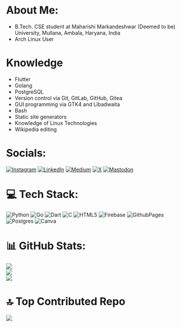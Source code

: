 # About Me:
- B.Tech. CSE student at Maharishi Markandeshwar (Deemed to be) University, Mullana, Ambala, Haryana, India
- Arch Linux User

# Knowledge
- Flutter
- Golang
- PostgreSQL
- Version control via Git, GitLab, GitHub, Gitea
- GUI programming via GTK4 and Libadwaita
- Bash
- Static site generators
- Knowledge of Linux Technologies
- Wikipedia editing

# Socials:
[![Instagram](https://img.shields.io/badge/Instagram-%23E4405F.svg?logo=Instagram&logoColor=white)](https://instagram.com/imhemish) [![LinkedIn](https://img.shields.io/badge/LinkedIn-%230077B5.svg?logo=linkedin&logoColor=white)](https://linkedin.com/in/imhemish) [![Medium](https://img.shields.io/badge/Medium-12100E?logo=medium&logoColor=white)](https://medium.com/@imhemish) [![X](https://img.shields.io/badge/X-black.svg?logo=X&logoColor=white)](https://x.com/imhemish) [![Mastodon](https://img.shields.io/badge/-MASTODON-%232B90D9?style=for-the-badge&logo=mastodon&logoColor=white)](https://mastodon.world/@hemish) 

# 💻 Tech Stack:
![Python](https://img.shields.io/badge/python-3670A0?style=for-the-badge&logo=python&logoColor=ffdd54) ![Go](https://img.shields.io/badge/go-%2300ADD8.svg?style=for-the-badge&logo=go&logoColor=white) ![Dart](https://img.shields.io/badge/dart-%230175C2.svg?style=for-the-badge&logo=dart&logoColor=white) ![C](https://img.shields.io/badge/c-%2300599C.svg?style=for-the-badge&logo=c&logoColor=white) ![HTML5](https://img.shields.io/badge/html5-%23E34F26.svg?style=for-the-badge&logo=html5&logoColor=white) ![Firebase](https://img.shields.io/badge/firebase-%23039BE5.svg?style=for-the-badge&logo=firebase) ![GithubPages](https://img.shields.io/badge/github%20pages-121013?style=for-the-badge&logo=github&logoColor=white) ![Postgres](https://img.shields.io/badge/postgres-%23316192.svg?style=for-the-badge&logo=postgresql&logoColor=white) ![Canva](https://img.shields.io/badge/Canva-%2300C4CC.svg?style=for-the-badge&logo=Canva&logoColor=white)
# 📊 GitHub Stats:
![](https://github-readme-stats.vercel.app/api?username=imhemish&theme=dark&hide_border=false&include_all_commits=false&count_private=false)<br/>
![](https://github-readme-streak-stats.herokuapp.com/?user=imhemish&theme=dark&hide_border=false)<br/>
![](https://github-readme-stats.vercel.app/api/top-langs/?username=imhemish&theme=dark&hide_border=false&include_all_commits=false&count_private=false&layout=compact)

# 🔝 Top Contributed Repo
![](https://github-contributor-stats.vercel.app/api?username=imhemish&limit=5&theme=dark&combine_all_yearly_contributions=true)
